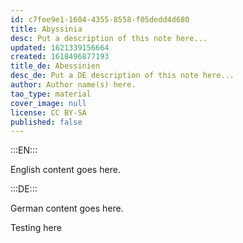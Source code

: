 ```yaml
---
id: c7fee9e1-1604-4355-8558-f05dedd4d680
title: Abyssinia
desc: Put a description of this note here...
updated: 1621339156664
created: 1618496877193
title_de: Abessinien
desc_de: Put a DE description of this note here...
author: Author name(s) here.
tao_type: material
cover_image: null
license: CC BY-SA
published: false
---
```


:::EN:::

English content goes here.

:::DE:::

German content goes here.

Testing here
